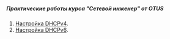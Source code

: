 ##### Практические работы курса "Сетевой инженер" от OTUS

1. [Настройка DHCPv4](Lab003_DHCPv4/).
2. [Настройка DHCPv6](Lab003_DHCPv6/).


